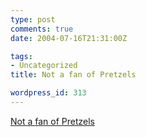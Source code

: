 ```yaml
---
type: post
comments: true
date: 2004-07-16T21:31:00Z

tags:
- Uncategorized
title: Not a fan of Pretzels

wordpress_id: 313
---
```


[Not a fan of Pretzels](http://harpers.org/NegativeCapability.html)
